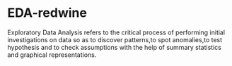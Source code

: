 # EDA-redwine
Exploratory Data Analysis refers to the critical process of performing initial investigations on data so as to discover patterns,to spot anomalies,to test hypothesis and to check assumptions with the help of summary statistics and graphical representations.
